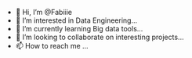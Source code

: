 - 👋 Hi, I’m @Fabiiie
- 👀 I’m interested in Data Engineering...
- 🌱 I’m currently learning Big data tools...
- 💞️ I’m looking to collaborate on interesting projects...
- 📫 How to reach me ...

<!---
Fabiiie/Fabiiie is a ✨ special ✨ repository because its `README.md` (this file) appears on your GitHub profile.
You can click the Preview link to take a look at your changes.
--->
